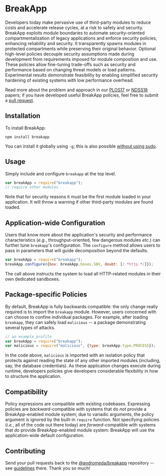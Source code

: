 # BreakApp

Developers today make pervasive use of third-party modules to reduce costs and accelerate release cycles, at a risk to safety and security.
BreakApp exploits module boundaries to automate security-oriented compartmentalization of legacy applications and enforce security policies, enhancing reliability and security.
It transparently spawns modules in protected compartments while preserving their original behavior.
Optional high-level policies decouple security assumptions made during development from requirements imposed for module composition and use.
These policies allow fine-tuning trade-offs such as security and performance based on changing threat models or load patterns.
Experimental results demonstrate feasibility by enabling simplified security hardening of existing systems with low performance overhead.

Read more about the problem and approach in our [PLOS17](http://nikos.vasilak.is/pubs/breakapp:plos:2017/) or [NDSS18](http://nikos.vasilak.is/pubs/breakapp:ndss:2018/) papers;
  if you have developed useful BreakApp policies, feel free to submit a [pull request](https://github.com/andromeda/breakapp).

## Installation

To install BreakApp:

```
npm install breakapp
```

You can install it globally using `-g`; this is also possible [without using sudo](https://github.com/sindresorhus/guides/blob/master/npm-global-without-sudo.md).

## Usage

Simply include and configure `breakapp` at the top level.

```JavaScript
var breakApp = require("breakapp");
// require other modules
```

Note that for security reasons it must be the first module loaded in your application. It will throw a warning if other third-party modules are found loaded.

## Application-wide Configuration

Users that know more about the application's security and performance characteristics (_e.g._, throughput-oriented, few dangerous modules _etc._) can further tune `breakapp`'s configuration.
The `configure` method allows users to pass in parameters that will guide decomposition beyond the defaults.

```JavaScript
var breakApp = require("breakapp");
breakApp.configure({box: breakApp.boxes.SBX, doubt: [/.*http.*/]});
```

The call above instructs the system to load all HTTP-related modules in their own dedicated sandboxes.

## Package-specific Policies

By default, BreakApp is fully backwards compatible:
  the only change really required is to import the `breakapp` module.
However, users concerned with can choose to confine individual packages.
For example, after loading `breakapp`, they can safely load `malicious` -- a package demonstrating several types of attacks.

```JavaScript
// an example profile
var breakApp = require("breakapp");
var malicious = require("malicious", {type: breakApp.type.PROCESS});
```

In the code above, `malicious` is imported with an isolation policy that protects against reading the state of any other imported modules (including, say, the database credentials).
As these application changes execute during runtime, developers policies give developers considerable flexibility in how to structure the application.

## Compatibility

Policy expressions are compatible with existing codebases.
Expressing policies are _backward_-compatible with systems that do _not_ provide a BreakApp-enabled module system;
  due to variadic arguments, the policy argument is ignored by the built-in `require` function.
Not specifying policies (_i.e._, all of the code out there today) are _forward_-compatible with systems that _do_ provide BreakApp-enabled module system:
  BreakApp will use the application-wide default configuration.

## Contributing

Send your pull requests back to the [@andromeda/breakapp](https://github.com/andromeda/breakapp) repository -- see [guidelines](https://github.com/andromeda/breakapp/CONTRIBUTING.md) there.
Thank you so much!

